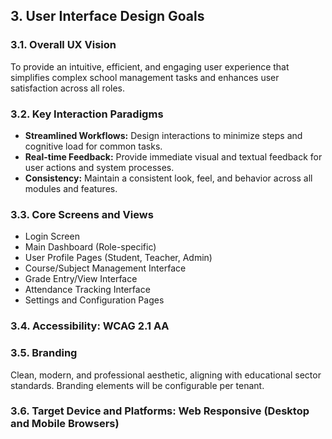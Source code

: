 ## 3. User Interface Design Goals

### 3.1. Overall UX Vision
To provide an intuitive, efficient, and engaging user experience that simplifies complex school management tasks and enhances user satisfaction across all roles.

### 3.2. Key Interaction Paradigms
- **Streamlined Workflows:** Design interactions to minimize steps and cognitive load for common tasks.
- **Real-time Feedback:** Provide immediate visual and textual feedback for user actions and system processes.
- **Consistency:** Maintain a consistent look, feel, and behavior across all modules and features.

### 3.3. Core Screens and Views
- Login Screen
- Main Dashboard (Role-specific)
- User Profile Pages (Student, Teacher, Admin)
- Course/Subject Management Interface
- Grade Entry/View Interface
- Attendance Tracking Interface
- Settings and Configuration Pages

### 3.4. Accessibility: WCAG 2.1 AA

### 3.5. Branding
Clean, modern, and professional aesthetic, aligning with educational sector standards. Branding elements will be configurable per tenant.

### 3.6. Target Device and Platforms: Web Responsive (Desktop and Mobile Browsers)

